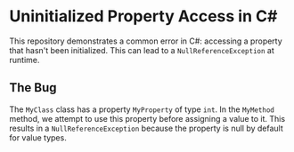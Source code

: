 # Uninitialized Property Access in C#

This repository demonstrates a common error in C#: accessing a property that hasn't been initialized. This can lead to a `NullReferenceException` at runtime.

## The Bug
The `MyClass` class has a property `MyProperty` of type `int`. In the `MyMethod` method, we attempt to use this property before assigning a value to it.  This results in a `NullReferenceException` because the property is null by default for value types.